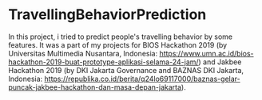 # TravellingBehaviorPrediction
In this project, i tried to predict people's travelling behavior by some features. It was a part of my projects for BIOS Hackathon 2019 (by Universitas Multimedia Nusantara, Indonesia: https://www.umn.ac.id/bios-hackathon-2019-buat-prototype-aplikasi-selama-24-jam/) and Jakbee Hackathon 2019 (by DKI Jakarta Governance and BAZNAS DKI Jakarta, Indonesia: https://republika.co.id/berita/q24lo69117000/baznas-gelar-puncak-jakbee-hackathon-dan-masa-depan-jakarta). 
